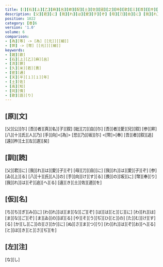 ```yaml
---
title: [（][石][上][乙][麻][呂][卿][配][土][佐][國][之][時][歌][三][首][[并][短][歌]][）]
description: [父][君][に] [我][れ][は][愛][子][ぞ] [母][刀][自][に] [我][れ][は][愛][子][ぞ] [参][ゐ][上][る] [八][十][氏][人][の] [手][向][け][す][る] [畏][の][坂][に] [幣][奉][り] [我][れ][は][ぞ][追][へ][る] [遠][き][土][佐][道][を]
position: 1022
category: [巻]6
version: '1.0'
volume: 6
comparison:
- [為][等] -> [為] [[元]][[細]]
- [弊] -> [幣] [[元]][[細]]
keywords:
- [雑][歌]
- [石][上][乙][麻][呂]
- [流][罪]
- [久][米][若][賣]
- [密][通]
- [天][平][１][１][年]
- [土][佐]
- [高][知]
- [同][情]
- [歌][語][り]
---
```


## [原][文]

[父][公][尓] [吾][者][真][名][子][叙] [妣][刀][自][尓] [吾][者][愛][兒][叙] [参][昇] [八][十][氏][人][乃] [手][向]<[為]> [恐][乃][坂][尓] <[幣]>[奉] [吾][者][叙][追] [遠][杵][土][左][道][矣]

## [訓][読]

[父][君][に] [我][れ][は][愛][子][ぞ] [母][刀][自][に] [我][れ][は][愛][子][ぞ] [参][ゐ][上][る] [八][十][氏][人][の] [手][向][け][す][る] [畏][の][坂][に] [幣][奉][り] [我][れ][は][ぞ][追][へ][る] [遠][き][土][佐][道][を]

## [仮][名]

[ち][ち][ぎ][み][に] [わ][れ][は][ま][な][ご][ぞ] [は][は][と][じ][に] [わ][れ][は][ま][な][ご][ぞ] [ま][ゐ][の][ぼ][る] [や][そ][う][ぢ][ひ][と][の] [た][む][け][す][る] [か][し][こ][の][さ][か][に] [ぬ][さ][ま][つ][り] [わ][れ][は][ぞ][お][へ][る] [と][ほ][き][と][さ][ぢ][を]

## [左][注]

[な][し]
